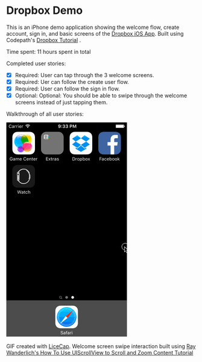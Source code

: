 # Dropbox Demo

This is an iPhone demo application showing the welcome flow, create account, sign in, and basic screens of the [Dropbox iOS App](https://www.dropbox.com/mobile). Built using Codepath's [Dropbox  Tutorial](http://courses.codepath.com/courses/ios_for_designers/unit/1#!assignment) .

Time spent: 11 hours spent in total

Completed user stories:

 * [x] Required: User can tap through the 3 welcome screens.
 * [x] Required: Uer can follow the create user flow.
 * [x] Required: User can follow the sign in flow.
 * [x] Optional: Optional: You should be able to swipe through the welcome screens instead of just tapping them.
 
Walkthrough of all user stories:

![Video Walkthrough](anim_dropbox.gif)

GIF created with [LiceCap](http://www.cockos.com/licecap/).
Welcome screen swipe interaction built using [Ray Wanderlich's How To Use UIScrollView to Scroll and Zoom Content Tutorial](http://www.raywenderlich.com/10518/how-to-use-uiscrollview-to-scroll-and-zoom-content)
